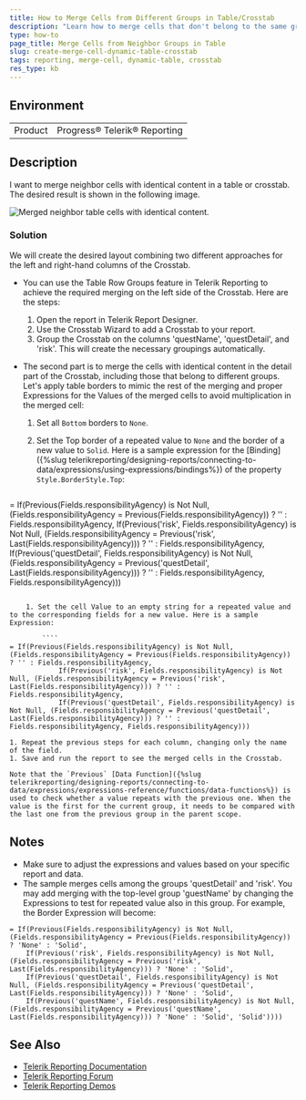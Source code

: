 ```yaml
---
title: How to Merge Cells from Different Groups in Table/Crosstab
description: "Learn how to merge cells that don't belong to the same group in a table or crosstab using Telerik Reporting."
type: how-to
page_title: Merge Cells from Neighbor Groups in Table
slug: create-merge-cell-dynamic-table-crosstab
tags: reporting, merge-cell, dynamic-table, crosstab
res_type: kb
---
```


## Environment

<table>
	<tbody>
		<tr>
			<td>Product</td>
			<td>Progress® Telerik® Reporting</td>
		</tr>
	</tbody>
</table>

## Description

I want to merge neighbor cells with identical content in a table or crosstab. The desired result is shown in the following image.

![Merged neighbor table cells with identical content.](https://github.com/telerik/reporting-docs/assets/19798249/52eba037-962d-4ec7-9d51-c74fc21bdd82)


### Solution

We will create the desired layout combining two different approaches for the left and right-hand columns of the Crosstab.

* You can use the Table Row Groups feature in Telerik Reporting to achieve the required merging on the left side of the Crosstab. Here are the steps:

	1. Open the report in Telerik Report Designer.
	1. Use the Crosstab Wizard to add a Crosstab to your report.
	1. Group the Crosstab on the columns 'questName', 'questDetail', and 'risk'. This will create the necessary groupings automatically.

* The second part is to merge the cells with identical content in the detail part of the Crosstab, including those that belong to different groups. Let's apply table borders to mimic the rest of the merging and proper Expressions for the Values of the merged cells to avoid multiplication in the merged cell:

	1. Set all `Bottom` borders to `None`.
	1. Set the Top border of a repeated value to `None` and the border of a new value to `Solid`. Here is a sample expression for the [Binding]({%slug telerikreporting/designing-reports/connecting-to-data/expressions/using-expressions/bindings%}) of the property `Style.BorderStyle.Top`:

		````
= If(Previous(Fields.responsibilityAgency) is Not Null, (Fields.responsibilityAgency = Previous(Fields.responsibilityAgency)) ? '' : Fields.responsibilityAgency,
			If(Previous('risk', Fields.responsibilityAgency) is Not Null, (Fields.responsibilityAgency = Previous('risk', Last(Fields.responsibilityAgency))) ? '' : Fields.responsibilityAgency,
			If(Previous('questDetail', Fields.responsibilityAgency) is Not Null, (Fields.responsibilityAgency = Previous('questDetail', Last(Fields.responsibilityAgency))) ? '' : Fields.responsibilityAgency, Fields.responsibilityAgency)))
````

	1. Set the cell Value to an empty string for a repeated value and to the corresponding fields for a new value. Here is a sample Expression:

		````
= If(Previous(Fields.responsibilityAgency) is Not Null, (Fields.responsibilityAgency = Previous(Fields.responsibilityAgency)) ? '' : Fields.responsibilityAgency,
			If(Previous('risk', Fields.responsibilityAgency) is Not Null, (Fields.responsibilityAgency = Previous('risk', Last(Fields.responsibilityAgency))) ? '' : Fields.responsibilityAgency,
			If(Previous('questDetail', Fields.responsibilityAgency) is Not Null, (Fields.responsibilityAgency = Previous('questDetail', Last(Fields.responsibilityAgency))) ? '' : Fields.responsibilityAgency, Fields.responsibilityAgency)))
````

	1. Repeat the previous steps for each column, changing only the name of the field.
	1. Save and run the report to see the merged cells in the Crosstab.

	Note that the `Previous` [Data Function]({%slug telerikreporting/designing-reports/connecting-to-data/expressions/expressions-reference/functions/data-functions%}) is used to check whether a value repeats with the previous one. When the value is the first for the current group, it needs to be compared with the last one from the previous group in the parent scope.

## Notes

* Make sure to adjust the expressions and values based on your specific report and data.
* The sample merges cells among the groups 'questDetail' and 'risk'. You may add merging with the top-level group 'guestName' by changing the Expressions to test for repeated value also in this group. For example, the Border Expression will become:

````
= If(Previous(Fields.responsibilityAgency) is Not Null, (Fields.responsibilityAgency = Previous(Fields.responsibilityAgency)) ? 'None' : 'Solid',
	If(Previous('risk', Fields.responsibilityAgency) is Not Null, (Fields.responsibilityAgency = Previous('risk', Last(Fields.responsibilityAgency))) ? 'None' : 'Solid',
	If(Previous('questDetail', Fields.responsibilityAgency) is Not Null, (Fields.responsibilityAgency = Previous('questDetail', Last(Fields.responsibilityAgency))) ? 'None' : 'Solid',
	If(Previous('questName', Fields.responsibilityAgency) is Not Null, (Fields.responsibilityAgency = Previous('questName', Last(Fields.responsibilityAgency))) ? 'None' : 'Solid', 'Solid'))))
````

## See Also

* [Telerik Reporting Documentation](https://docs.telerik.com/reporting/overview)
* [Telerik Reporting Forum](https://www.telerik.com/forums/reporting)
* [Telerik Reporting Demos](https://demos.telerik.com/reporting/)
